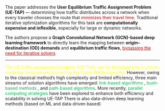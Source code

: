 

The paper addresses the **User Equilibrium Traffic Assignment Problem (UE-TAP)** — determining how traffic distributes across a network when every traveler chooses the route that <font color="#c00000">minimizes their travel time</font>. Traditional iterative optimization algorithms for this task are **computationally expensive and inflexible**, especially for large or dynamic networks.

The authors propose a **Graph Convolutional Network (GCN)-based deep learning framework** to directly learn the mapping between **origin–destination (OD) demands** and **equilibrium traffic flows**, <u><font color="#c00000">bypassing the need for iterative solvers</font></u>

---

<span style="color:rgb(255, 255, 0)">The UE traffic assignment problem (UE-TAP) can be formulated as a convex nonlinear program  and solved by the Frank-Wolfe algorithm</span>
However, owing to the classical method’s high complexity and limited efficiency, three main streams of solution algorithms have emerged: <span style="color:rgb(0, 176, 80)">link-based algorithms</span> , <span style="color:rgb(0, 176, 80)">bush-based methods</span> , and <span style="color:rgb(0, 176, 80)">path-based algorithms</span>. More recently,<span style="color:rgb(0, 176, 80)"> parallel computing strategies</span> have been explored to enhance both efficiency and scalability in solving UE-TAP
There is also data-driven deep learning methods (based on ML and data-driven based)

